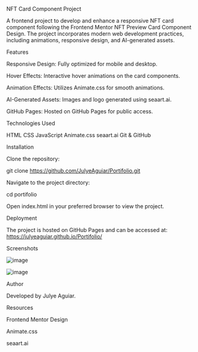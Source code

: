 NFT Card Component Project


A frontend project to develop and enhance a responsive NFT card component following the Frontend Mentor NFT Preview Card Component Design. The project incorporates modern web development practices, including animations, responsive design, and AI-generated assets.

Features

Responsive Design: Fully optimized for mobile and desktop.

Hover Effects: Interactive hover animations on the card components.

Animation Effects: Utilizes Animate.css for smooth animations.

AI-Generated Assets: Images and logo generated using seaart.ai.

GitHub Pages: Hosted on GitHub Pages for public access.

Technologies Used

HTML
CSS
JavaScript
Animate.css
seaart.ai
Git & GitHub

Installation

Clone the repository:

git clone https://github.com/JulyeAguiar/Portifolio.git

Navigate to the project directory:

cd portifolio

Open index.html in your preferred browser to view the project.

Deployment

The project is hosted on GitHub Pages and can be accessed at:
https://julyeaguiar.github.io/Portifolio/

Screenshots


![image](https://github.com/user-attachments/assets/b0543420-1008-4904-ae77-f735a7b9933d)


![image](https://github.com/user-attachments/assets/0d495da3-fe41-4d8a-99ca-a77aeb26c66f)



Author

Developed by Julye Aguiar.

Resources

Frontend Mentor Design

Animate.css

seaart.ai

